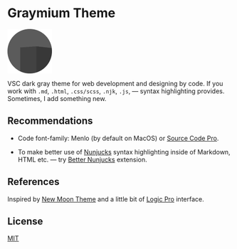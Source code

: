 # Graymium Theme
<img src="images/graymium-vector.png" width="100" align="center" />

VSC dark gray theme for web development and designing by code. If you work with `.md`, `.html`, `.css/scss`, `.njk`, `.js`,  — syntax highlighting provides. Sometimes, I add something new.

## Recommendations
* Code font-family: Menlo (by default on MacOS) or [Source Code Pro](https://github.com/adobe-fonts/source-code-pro).

* To make better use of [Nunjucks](https://mozilla.github.io/nunjucks/) syntax highlighting inside of Markdown, HTML etc. — try [Better Nunjucks](https://marketplace.visualstudio.com/items?itemName=ginfuru.better-nunjucks) extension.

## References
Inspired by [New Moon Theme](https://github.com/taniarascia/new-moon) and a little bit of [Logic Pro](https://www.apple.com/ua/logic-pro/) interface.

## License

[MIT](LICENSE)
